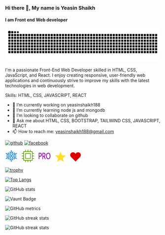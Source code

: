 ### Hi there 👋, My name is Yeasin Shaikh
#### I am Front end Web developer
![I am Front end Web developer](https://raw.githubusercontent.com/shahradelahi/shahradelahi/output/github-contribution-grid-snake.svg#gh-light-mode-only)

I'm a passionate Front-End Web Developer skilled in HTML, CSS, JavaScript, and React. I enjoy creating responsive, user-friendly web applications and continuously strive to improve my skills with the latest technologies in web development.

Skills: HTML, CSS, JAVASCRIPT, REACT

- 🔭 I’m currently working on yeasinshaikh188 
- 🌱 I’m currently learning node js and mongodb 
- 👯 I’m looking to collaborate on github 
- 💬 Ask me about HTML, CSS, BOOTSTRAP, TAILWIND CSS, JAVASCRIPT, REACT 
- 📫 How to reach me: yeasinshaikh188@gmail.com 


[<img src='https://cdn.jsdelivr.net/npm/simple-icons@3.0.1/icons/github.svg' alt='github' height='40'>](https://github.com/yeasinshaikh188)  [<img src='https://cdn.jsdelivr.net/npm/simple-icons@3.0.1/icons/facebook.svg' alt='facebook' height='40'>](https://www.facebook.com/https://www.facebook.com/profile.php?id=100088158534032)  

<a href='https://archiveprogram.github.com/'><img src='https://raw.githubusercontent.com/acervenky/animated-github-badges/master/assets/acbadge.gif' width='40' height='40'></a> <a href='https://docs.github.com/en/developers'><img src='https://raw.githubusercontent.com/acervenky/animated-github-badges/master/assets/devbadge.gif' width='40' height='40'></a> <a href='https://github.com/pricing'><img src='https://raw.githubusercontent.com/acervenky/animated-github-badges/master/assets/pro.gif' width='40' height='40'></a> <a href='https://stars.github.com/'><img src='https://raw.githubusercontent.com/acervenky/animated-github-badges/master/assets/starbadge.gif' width='35' height='35'></a> <a href='https://docs.github.com/en/github/supporting-the-open-source-community-with-github-sponsors'><img src='https://raw.githubusercontent.com/acervenky/animated-github-badges/master/assets/sponsorbadge.gif' width='35' height='35'></a> 

[![trophy](https://github-profile-trophy.vercel.app/?username=yeasinshaikh188)](https://github.com/ryo-ma/github-profile-trophy)

[![Top Langs](https://github-readme-stats.vercel.app/api/top-langs/?username=yeasinshaikh188)](https://github.com/anuraghazra/github-readme-stats)

![GitHub stats](https://github-readme-stats.vercel.app/api?username=yeasinshaikh188&show_icons=true&count_private=true)  

![Vaunt Badge](https://api.vaunt.dev/v1/github/entities/yeasinshaikh188/contributions?format=svg&private=true)  

![GitHub metrics](https://metrics.lecoq.io/yeasinshaikh188)  

![GitHub streak stats](https://streak-stats.demolab.com/?user=yeasinshaikh188)  


![GitHub streak stats](https://streak-stats.demolab.com/?user=yeasinshaikh188)  

